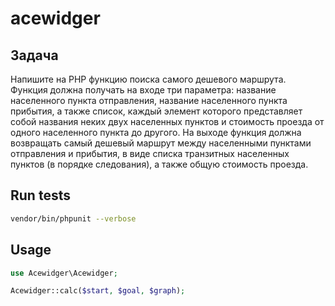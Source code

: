 # acewidger

## Задача

Напишите на PHP функцию поиска самого дешевого маршрута. Функция должна получать на входе три параметра: название населенного пункта отправления, название населенного пункта прибытия, а также список, каждый элемент которого представляет собой названия неких двух населенных пунктов и стоимость проезда от одного населенного пункта до другого. На выходе функция должна возвращать самый дешевый маршрут между населенными пунктами отправления и прибытия, в виде списка транзитных населенных пунктов (в порядке следования), а также общую стоимость проезда.


## Run tests

```bash
vendor/bin/phpunit --verbose
```

## Usage

```php
use Acewidger\Acewidger;

Acewidger::calc($start, $goal, $graph);
```
